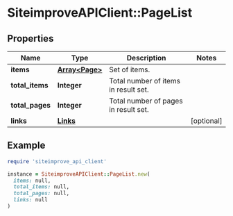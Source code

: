 # SiteimproveAPIClient::PageList

## Properties

| Name | Type | Description | Notes |
| ---- | ---- | ----------- | ----- |
| **items** | [**Array&lt;Page&gt;**](Page.md) | Set of items. |  |
| **total_items** | **Integer** | Total number of items in result set. |  |
| **total_pages** | **Integer** | Total number of pages in result set. |  |
| **links** | [**Links**](Links.md) |  | [optional] |

## Example

```ruby
require 'siteimprove_api_client'

instance = SiteimproveAPIClient::PageList.new(
  items: null,
  total_items: null,
  total_pages: null,
  links: null
)
```

